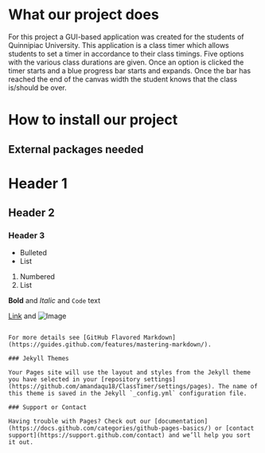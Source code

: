 # What our project does

For this project a GUI-based application was created for the students of Quinnipiac University. This application is a class timer which allows students to set a timer in accordance to their class timings. Five options with the various class durations are given. Once an option is clicked the timer starts and a blue progress bar starts and expands. Once the bar has reached the end of the canvas width the student knows that the class is/should be over.

# How to install our project 
## External packages needed 

# Header 1
## Header 2
### Header 3

- Bulleted
- List

1. Numbered
2. List

**Bold** and _Italic_ and `Code` text

[Link](url) and ![Image](src)
```

For more details see [GitHub Flavored Markdown](https://guides.github.com/features/mastering-markdown/).

### Jekyll Themes

Your Pages site will use the layout and styles from the Jekyll theme you have selected in your [repository settings](https://github.com/amandaqu18/ClassTimer/settings/pages). The name of this theme is saved in the Jekyll `_config.yml` configuration file.

### Support or Contact

Having trouble with Pages? Check out our [documentation](https://docs.github.com/categories/github-pages-basics/) or [contact support](https://support.github.com/contact) and we’ll help you sort it out.
